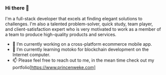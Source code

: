 ### Hi there 👋

I'm a full-stack developer that excels at finding elegant solutions to challenges. I'm also a talented problem-solver, quick study, team player, and client-satisfaction expert who is very motivated to work as a member of a team to produce high-quality products and services.

<!--
**starprince7/starprince7** is a ✨ _special_ ✨ repository because its `README.md` (this file) appears on your GitHub profile.

Here are some ideas to get you started:

- 🔭 I’m currently working on ...
- 🌱 I’m currently learning ...
- 👯 I’m looking to collaborate on ...
- 🤔 I’m looking for help with ...
- 💬 Ask me about ...
- 📫 How to reach me: ...
- 😄 Pronouns: ...
- ⚡ Fun fact: ...
-->

- 🔭 I’m currently working on a cross-platform ecommerce mobile app.
- 🌱 I’m currently learning motoko for blockchain development on the Internet computer.
- 📫 Please feel free to reach out to me, in the mean time check out my portfolio[https://www.princenweke.com]
